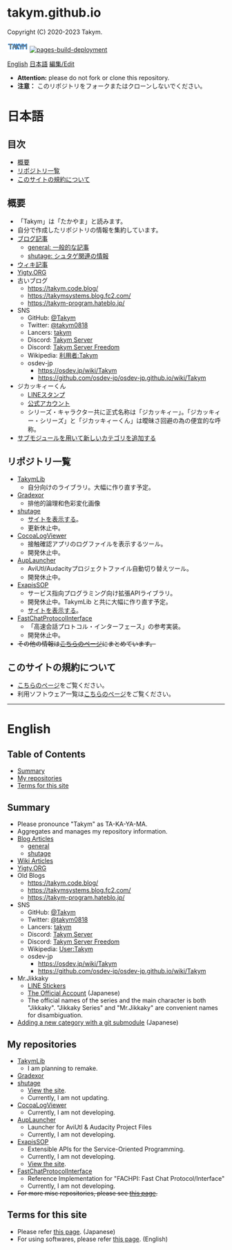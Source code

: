 # takym.github.io
Copyright (C) 2020-2023 Takym.

[![Takym](./assets/images/TakymLogo.png)](./assets/images/TakymLogo.png)
[![pages-build-deployment](https://github.com/Takym/takym.github.io/actions/workflows/pages/pages-build-deployment/badge.svg)](https://github.com/Takym/takym.github.io/actions/workflows/pages/pages-build-deployment)

[English](#en)
[日本語](#ja)
[編集/Edit](https://github.com/Takym/takym.github.io/)

* **Attention:** please do not fork or clone this repository.
* **注意：** このリポジトリをフォークまたはクローンしないでください。

# 日本語 <a id="ja"></a>
## 目次
* [概要](#ja_summary)
* [リポジトリ一覧](#ja_repos)
* [このサイトの規約について](#ja_terms)

## 概要 <a id="ja_summary"></a>
* 「Takym」は「たかやま」と読みます。
* 自分で作成したリポジトリの情報を集約しています。
* [ブログ記事](https://takym.github.io/blog/tags.html)
	* [general: 一般的な記事](https://takym.github.io/blog/general)
	* [shutage: シュタゲ関連の情報](https://takym.github.io/blog/shutage)
* [ウィキ記事](https://takym.github.io/wiki/README.html)
* [Yigty.ORG](https://github.com/YigtyORG/Yigty.ORG)
* 古いブログ
	* <https://takym.code.blog/>
	* <https://takymsystems.blog.fc2.com/>
	* <https://takym-program.hateblo.jp/>
* SNS
	* GitHub: [@Takym](https://github.com/Takym)
	* Twitter: [@takym0818](https://twitter.com/takym0818)
	* Lancers: [takym](https://www.lancers.jp/profile/takym)
	* Discord: [Takym Server](https://discord.gg/ph9sQdY2NA)
	* Discord: [Takym Server Freedom](https://discord.gg/tUZUNqKJ6r)
	* Wikipedia: [利用者:Takym](https://ja.wikipedia.org/wiki/利用者:Takym)
	* osdev-jp
		* <https://osdev.jp/wiki/Takym>
		* <https://github.com/osdev-jp/osdev-jp.github.io/wiki/Takym>
* ジカッキィーくん
	* [LINEスタンプ](https://line.me/S/shop/sticker/author/197955/new?lang=ja&utm_source=gnsh_staut)
	* [公式アカウント](https://lin.ee/5sJ1DQ9)
	* シリーズ・キャラクター共に正式名称は「ジカッキィー」。「ジカッキィー・シリーズ」と「ジカッキィーくん」は曖昧さ回避の為の便宜的な呼称。
* [サブモジュールを用いて新しいカテゴリを追加する](./add_new_cat.md)

## リポジトリ一覧 <a id="ja_repos"></a>
* [TakymLib](https://github.com/YigtyORG/TakymLib)
	* 自分向けのライブラリ。大幅に作り直す予定。
* [Gradexor](https://github.com/Takym/Gradexor)
	* 排他的論理和色彩変化画像
* [shutage](https://github.com/Takym/shutage)
	* [サイトを表示する](https://takym.github.io/blog/shutage)。
	* 更新休止中。
* [CocoaLogViewer](https://github.com/YigtyORG/CocoaLogViewer)
	* 接触確認アプリのログファイルを表示するツール。
	* 開発休止中。
* [AupLauncher](https://github.com/Takym/AupLauncher)
	* AviUtl/Audacityプロジェクトファイル自動切り替えツール。
	* 開発休止中。
* [ExapisSOP](https://github.com/Takym/ExapisSOP)
	* サービス指向プログラミング向け拡張APIライブラリ。
	* 開発休止中。TakymLib と共に大幅に作り直す予定。
	* [サイトを表示する](https://takym.github.io/ExapisSOP)。
* [FastChatProtocolInterface](https://github.com/Takym/FastChatProtocolInterface)
	* 「高速会話プロトコル・インターフェース」の参考実装。
	* 開発休止中。
* ~~その他の情報は[こちらのページ](./repos.md)にまとめています。~~

## このサイトの規約について <a id="ja_terms"></a>
* [こちらのページ](./LICENSE.md)をご覧ください。
* 利用ソフトウェア一覧は[こちらのページ](./THIRD_PARTY_NOTICE.md)をご覧ください。

---

# English <a id="en"></a>
## Table of Contents
* [Summary](#en_summary)
* [My repositories](#en_repos)
* [Terms for this site](#en_terms)

## Summary <a id="en_summary"></a>
* Please pronounce "Takym" as TA-KA-YA-MA.
* Aggregates and manages my repository information.
* [Blog Articles](https://takym.github.io/blog/tags.html)
	* [general](https://takym.github.io/blog/general)
	* [shutage](https://takym.github.io/blog/shutage)
* [Wiki Articles](https://takym.github.io/wiki/README.html)
* [Yigty.ORG](https://github.com/YigtyORG/Yigty.ORG)
* Old Blogs
	* <https://takym.code.blog/>
	* <https://takymsystems.blog.fc2.com/>
	* <https://takym-program.hateblo.jp/>
* SNS
	* GitHub: [@Takym](https://github.com/Takym)
	* Twitter: [@takym0818](https://twitter.com/takym0818)
	* Lancers: [takym](https://www.lancers.jp/profile/takym)
	* Discord: [Takym Server](https://discord.gg/ph9sQdY2NA)
	* Discord: [Takym Server Freedom](https://discord.gg/tUZUNqKJ6r)
	* Wikipedia: [User:Takym](https://ja.wikipedia.org/wiki/User:Takym)
	* osdev-jp
		* <https://osdev.jp/wiki/Takym>
		* <https://github.com/osdev-jp/osdev-jp.github.io/wiki/Takym>
* Mr.Jikkaky
	* [LINE Stickers](https://line.me/S/shop/sticker/author/197955/new?lang=en&utm_source=gnsh_staut)
	* [The Official Account](https://lin.ee/5sJ1DQ9) (Japanese)
	* The official names of the series and the main character is both "Jikkaky". "Jikkaky Series" and "Mr.Jikkaky" are convenient names for disambiguation.
* [Adding a new category with a git submodule](./add_new_cat.md) (Japanese)

## My repositories <a id="en_repos"></a>
* [TakymLib](https://github.com/YigtyORG/TakymLib)
	* I am planning to remake<!-- 類義語: recreate, redevelop, reprogram -->.
* [Gradexor](https://github.com/Takym/Gradexor)
* [shutage](https://github.com/Takym/shutage)
	* [View the site](https://takym.github.io/blog/shutage).
	* Currently, I am not updating.
* [CocoaLogViewer](https://github.com/YigtyORG/CocoaLogViewer)
	* Currently, I am not developing.
* [AupLauncher](https://github.com/Takym/AupLauncher)
	* Launcher for AviUtl & Audacity Project Files
	* Currently, I am not developing.
* [ExapisSOP](https://github.com/Takym/ExapisSOP)
	* Extensible APIs for the Service-Oriented Programming.
	* Currently, I am not developing.
	* [View the site](https://takym.github.io/ExapisSOP).
* [FastChatProtocolInterface](https://github.com/Takym/FastChatProtocolInterface)
	* Reference Implementation for "FACHPI: Fast Chat Protocol/Interface"
	* Currently, I am not developing.
* ~~For more misc repositories, please see [this page](./repos.md).~~

## Terms for this site <a id="en_terms"></a>
* Please refer [this page](./LICENSE.md). (Japanese)
* For using softwares, please refer [this page](./THIRD_PARTY_NOTICE.md). (English)
